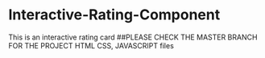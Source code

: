 # Interactive-Rating-Component
This is an interactive rating card
##PLEASE CHECK THE MASTER BRANCH FOR THE PROJECT HTML CSS, JAVASCRIPT files
